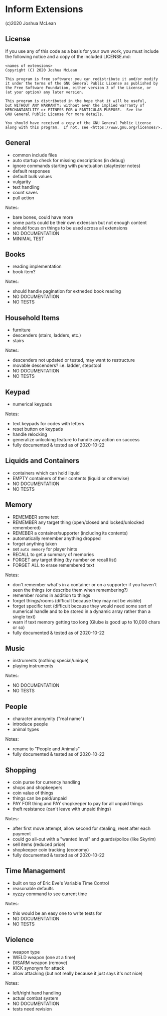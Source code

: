 # Inform Extensions

(c)2020 Joshua McLean 

## License

If you use any of this code as a basis for your own work, you must include the
following notice and a copy of the included LICENSE.md:

    <names of extensions>
    Copyright (C) 2020 Joshua McLean

    This program is free software: you can redistribute it and/or modify
    it under the terms of the GNU General Public License as published by
    the Free Software Foundation, either version 3 of the License, or
    (at your option) any later version.

    This program is distributed in the hope that it will be useful,
    but WITHOUT ANY WARRANTY; without even the implied warranty of
    MERCHANTABILITY or FITNESS FOR A PARTICULAR PURPOSE.  See the
    GNU General Public License for more details.

    You should have received a copy of the GNU General Public License
    along with this program.  If not, see <https://www.gnu.org/licenses/>.

## General

- common include files
- auto startup check for missing descriptions (in debug)
- ignore commands starting with punctuation (playtester notes)
- default responses
- default bulk values
- vulgarity 
- text handling
- count saves
- pull action

Notes:

- bare bones, could have more
- some parts could be their own extension but not enough content
- should focus on things to be used across all extensions
- NO DOCUMENTATION
- MINIMAL TEST

## Books

- reading implementation
- book item?

Notes:

- should handle pagination for extneded book reading
- NO DOCUMENTATION
- NO TESTS

## Household Items

- furniture 
- descenders (stairs, ladders, etc.)
- stairs

Notes:

- descenders not updated or tested, may want to restructure
- movable descenders? i.e. ladder, stepstool
- NO DOCUMENTATION
- NO TESTS

## Keypad

- numerical keypads

Notes:

- text keypads for codes with letters
- reset button on keypads
- handle relocking
- generalize unlocking feature to handle any action on success
- fully documented & tested as of 2020-10-22

## Liquids and Containers

- containers which can hold liquid
- EMPTY containers of their contents (liquid or otherwise)
- NO DOCUMENTATION
- NO TESTS

## Memory

- REMEMBER some text
- REMEMBER any target thing (open/closed and locked/unlocked remembered)
- REMEBER a container/supporter (including its contents)
- automatically remember anything dropped
- forget anything taken
- set `auto memory` for player hints
- RECALL to get a summary of memories
- FORGET any target thing (by number on recall list)
- FORGET ALL to erase remembered text

Notes:

- don't remember what's in a container or on a supporter if you haven't seen
  the things (or describe them when remembering?)
- remember rooms in addition to things
- forget things/rooms (difficult because they may not be visible)
- forget specific text (difficult because they would need some sort of
  numerical handle and to be stored in a dynamic array rather than a single
  text)
- warn if text memory getting too long (Glulxe is good up to 10,000 chars or
  so)
- fully documented & tested as of 2020-10-22

## Music

- instruments (nothing special/unique)
- playing instruments

Notes:

- NO DOCUMENTATION
- NO TESTS

## People

- character anonymity ("real name")
- introduce people
- animal types

Notes:

- rename to "People and Animals"
- fully documented & tested as of 2020-10-22

## Shopping

- coin purse for currency handling
- shops and shopkeepers
- coin value of things
- things can be paid/unpaid
- PAY FOR thing and PAY shopkeeper to pay for all unpaid things
- theft resistance (can't leave with unpaid things)

Notes:

- after first move attempt, allow second for stealing, reset after each payment
- could go all-out with a "wanted level" and guards/police (like Skyrim)
- sell items (reduced price)
- shopkeeper coin tracking (economy)
- fully documented & tested as of 2020-10-22

## Time Management

- built on top of Eric Eve's Variable Time Control
- reasonable defaults
- xyzzy command to see current time

Notes:

- this would be an easy one to write tests for
- NO DOCUMENTATION
- NO TESTS

## Violence

- weapon type
- WIELD weapon (one at a time)
- DISARM weapon (remove)
- KICK synonym for attack
- allow attacking (but not really because it just says it's not nice)

Notes:

- left/right hand handling
- actual combat system
- NO DOCUMENTATION
- tests need revision
